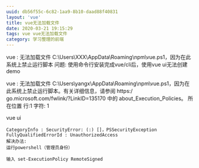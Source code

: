 ```yaml
---
uuid: db56f55c-6c82-1aa9-8b10-daad88f40831
layout: 'vue'
title: vue无法加载文件
date: 2020-03-21 19:15:29
tags: vue vue无法加载文件
category: 学习整理的前端
---
```

vue : 无法加载文件 C:\Users\XXX\AppData\Roaming\npm\vue.ps1，因为在此系统上禁止运行脚本
问题: 使用命令行安装完成vue/cli后，使用vue ui无法创建demo
<!-- more -->
vue : 无法加载文件 C:\Users\yangx\AppData\Roaming\npm\vue.ps1，因为在此系统上禁止运行脚本。有关详细信息，请参阅 https:/
go.microsoft.com/fwlink/?LinkID=135170 中的 about_Execution_Policies。
所在位置 行:1 字符: 1

vue ui
~~~
CategoryInfo : SecurityError: (:) []，PSSecurityException
FullyQualifiedErrorId : UnauthorizedAccess
解决办法:
运行powershell（管理员身份）

输入 set-ExecutionPolicy RemoteSigned